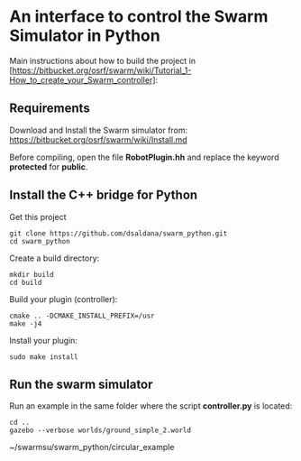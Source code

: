 # An interface to control the Swarm Simulator in Python

Main instructions about how to build the project in [https://bitbucket.org/osrf/swarm/wiki/Tutorial_1-How_to_create_your_Swarm_controller]:

## Requirements

Download and Install the Swarm simulator from:
https://bitbucket.org/osrf/swarm/wiki/Install.md

Before compiling, open the file **RobotPlugin.hh** and replace the keyword
**protected** for **public**.

## Install the C++ bridge for Python
Get this project

    git clone https://github.com/dsaldana/swarm_python.git
    cd swarm_python

Create a build directory:

    mkdir build
    cd build

Build your plugin (controller):

    cmake .. -DCMAKE_INSTALL_PREFIX=/usr
    make -j4

Install your plugin:

    sudo make install
    

## Run the swarm simulator
Run an example in the same folder where the script **controller.py** is located:
    
    cd ..
    gazebo --verbose worlds/ground_simple_2.world






~/swarmsu/swarm_python/circular_example